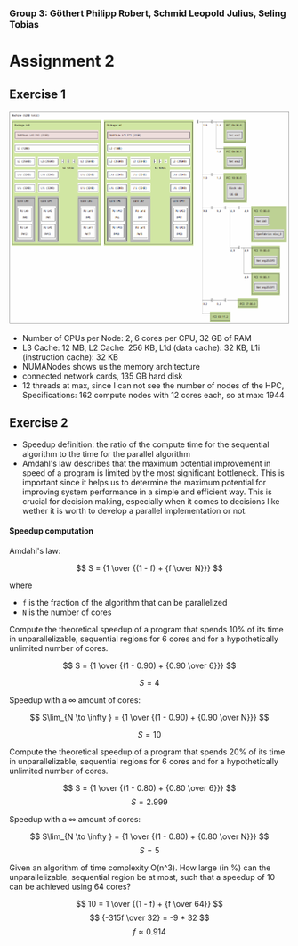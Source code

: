 ### Group 3: Göthert Philipp Robert, Schmid Leopold Julius, Seling Tobias	

# Assignment 2

## Exercise 1



![lstopot](lstopo.png)

- Number of CPUs per Node: 2, 6 cores per CPU, 32 GB of RAM
- L3 Cache: 12 MB, L2 Cache: 256 KB, L1d (data cache): 32 KB, L1i (instruction cache): 32 KB
- NUMANodes shows us the memory architecture
- connected network cards, 135 GB hard disk
- 12 threads at max, since I can not see the number of nodes of the HPC, Specifications: 162 compute nodes with 12 cores each, so at max: 1944



## Exercise 2

- Speedup definition: the ratio of the compute time for the sequential algorithm to the time for the parallel algorithm
- Amdahl's law describes that the maximum potential improvement in speed of a program is limited by the most significant bottleneck. This is important since it helps us to determine the maximum potential for improving system performance in a simple and efficient way. This is crucial for decision making, especially when it comes to decisions like wether it is worth to develop a parallel implementation or not.

#### Speedup computation

Amdahl's law:

$$ S = {1 \over {(1 - f) + {f \over N}}} $$


where
- `f` is the fraction of the algorithm that can be parallelized
- `N` is the number of cores


Compute the theoretical speedup of a program that spends 10% of its time in unparallelizable, sequential regions for 6 cores and for a hypothetically unlimited number of cores.

$$ S = {1 \over {(1 - 0.90) + {0.90 \over 6}}} $$

$$ S = 4 $$

Speedup with a $\infty$ amount of cores:

$$ S\lim_{N \to \infty } = {1 \over {(1 - 0.90) + {0.90 \over N}}} $$

$$ S = 10 $$


Compute the theoretical speedup of a program that spends 20% of its time in unparallelizable, sequential regions for 6 cores and for a hypothetically unlimited number of cores.

$$ S = {1 \over {(1 - 0.80) + {0.80 \over 6}}} $$
$$ S = 2.999 $$

Speedup with a $\infty$ amount of cores:

$$ S\lim_{N \to \infty } = {1 \over {(1 - 0.80) + {0.80 \over N}}} $$
$$ S = 5 $$ 

Given an algorithm of time complexity O(n^3). How large (in %) can the unparallelizable, sequential region be at most, such that a speedup of 10 can be achieved using 64 cores?

$$ 10 = 1 \over {(1 - f) + {f \over 64}} $$
$$ {-315f \over 32} = -9 * 32 $$
$$ f \approx 0.914 $$